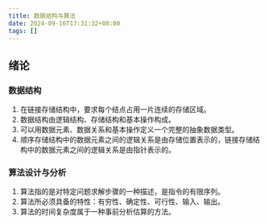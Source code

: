 ```yaml
---
title: 数据结构与算法
date: 2024-09-16T17:31:32+08:00
tags: []
---
```


## 绪论

### 数据结构

1. 在链接存储结构中，要求每个结点占用一片连续的存储区域。
2. 数据结构由逻辑结构、存储结构和基本操作构成。
3. 可以用数据元素、数据关系和基本操作定义一个完整的抽象数据类型。
4. 顺序存储结构中的数据元素之间的逻辑关系是由存储位置表示的，链接存储结构中的数据元素之间的逻辑关系是由指针表示的。

### 算法设计与分析

1. 算法指的是对特定问题求解步骤的一种描述，是指令的有限序列。
2. 算法所必须具备的特性：有穷性、确定性、可行性、输入、输出。
3. 算法的时间复杂度属于一种事前分析估算的方法。